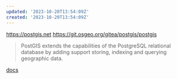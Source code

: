 ```yaml
---
updated: '2023-10-20T13:54:09Z'
created: '2023-10-20T13:54:09Z'
---
```

https://postgis.net
https://git.osgeo.org/gitea/postgis/postgis

> PostGIS extends the capabilities of the PostgreSQL relational database by adding support storing, indexing and querying geographic data.

[docs](https://postgis.net/documentation/manual/)